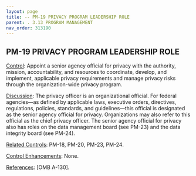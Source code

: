 ```yaml
---
layout: page
title: -- PM-19 PRIVACY PROGRAM LEADERSHIP ROLE 
parent: . 3.13 PROGRAM MANAGEMENT 
nav_order: 313190 
---
```


## PM-19 PRIVACY PROGRAM LEADERSHIP ROLE

<ins>Control</ins>: Appoint a senior agency official for privacy with the authority, mission, accountability, and resources to coordinate, develop, and implement, applicable privacy requirements and manage privacy risks through the organization-wide privacy program.

<ins>Discussion</ins>: The privacy officer is an organizational official. For federal agencies—as defined by applicable laws, executive orders, directives, regulations, policies, standards, and guidelines—this official is designated as the senior agency official for privacy. Organizations may also refer to this official as the chief privacy officer. The senior agency official for privacy also has roles on the data management board (see PM-23) and the data integrity board (see PM-24).

<ins>Related Controls</ins>: PM-18, PM-20, PM-23, PM-24.

<ins>Control Enhancements</ins>: None.
   
<ins>References</ins>: [OMB A-130].
